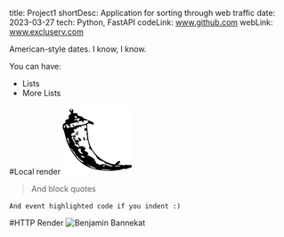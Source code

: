 title: Project1
shortDesc: Application for sorting through web traffic
date: 2023-03-27
tech: Python, FastAPI
codeLink: www.github.com
webLink: www.excluserv.com

American-style dates. I know, I know.

You can have:

- Lists
- More Lists

#Local render
![Logo_1111Flask](../../static/images/flask_logo.png)

> And block quotes

    And event highlighted code if you indent :)

#HTTP Render
![Benjamin Bannekat](https://octodex.github.com/images/bannekat.png)
